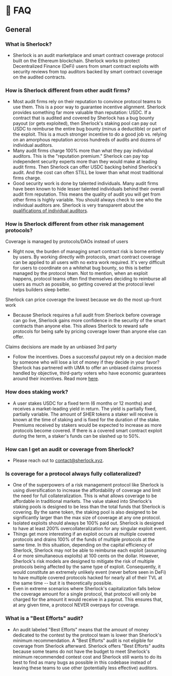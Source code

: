 # 🙋 FAQ

## General

### What is Sherlock?

* Sherlock is an audit marketplace and smart contract coverage protocol built on the Ethereum blockchain. Sherlock works to protect Decentralized Finance (DeFi) users from smart contract exploits with security reviews from top auditors backed by smart contract coverage on the audited contracts.

### How is Sherlock different from other audit firms?

* Most audit firms rely on their reputation to convince protocol teams to use them. This is a poor way to guarantee incentive alignment. Sherlock provides something far more valuable than reputation: USDC. If a contract that is audited and covered by Sherlock has a bug bounty payout (or gets exploited), then Sherlock's staking pool can pay out USDC to reimburse the entire bug bounty (minus a deductible) or part of the exploit. This is a much stronger incentive to do a good job vs. relying on an amorphous reputation across hundreds of audits and dozens of individual auditors.
* Many audit firms charge 100% more than what they pay individual auditors. This is the "reputation premium." Sherlock can pay top independent security experts more than they would make at leading audit firms. Then Sherlock can offer USDC backing behind Sherlock's audit. And the cost can often STILL be lower than what most traditional firms charge.
* Good security work is done by talented individuals. Many audit firms have been known to hide lesser talented individuals behind their overall audit firm reputation. This means the quality of audit you will get from other firms is highly variable. You should always check to see who the individual auditors are. Sherlock is very transparent about the [qualifications of individual auditors](https://audits.sherlock.xyz/leaderboard).

### How is Sherlock different from other risk management protocols?

Coverage is managed by protocols/DAOs instead of users

* Right now, the burden of managing smart contract risk is borne entirely by users. By working directly with protocols, smart contract coverage can be applied to all users with no extra work required. It's very difficult for users to coordinate on a whitehat bug bounty, so this is better managed by the protocol team. Not to mention, when an exploit happens, protocol teams often find themselves deciding to reimburse all users as much as possible, so getting covered at the protocol level helps builders sleep better.

Sherlock can price coverage the lowest because we do the most up-front work

* Because Sherlock requires a full audit from Sherlock before coverage can go live, Sherlock gains more confidence in the security of the smart contracts than anyone else. This allows Sherlock to reward safe protocols for being safe by pricing coverage lower than anyone else can offer.

Claims decisions are made by an unbiased 3rd party

* Follow the incentives. Does a successful payout rely on a decision made by someone who will lose a lot of money if they decide in your favor? Sherlock has partnered with UMA to offer an unbiased claims process handled by objective, third-party voters who have economic guarantees around their incentives. Read more [here](https://docs.umaproject.org/getting-started/oracle).

### How does staking work?

* A user stakes USDC for a fixed term (6 months or 12 months) and receives a market-leading yield in return. The yield is partially fixed, partially variable. The amount of SHER tokens a staker will receive is known at the time of staking and is fixed for the duration of the stake. Premiums received by stakers would be expected to increase as more protocols become covered. If there is a covered smart contract exploit during the term, a staker's funds can be slashed up to 50%.

### How can I get an audit or coverage from Sherlock?

* Please reach out to contact@sherlock.xyz.

### Is coverage for a protocol always fully collateralized?

* One of the superpowers of a risk management protocol like Sherlock is using diversification to increase the affordability of coverage and limit the need for full collateralization. This is what allows coverage to be affordable in traditional markets. The value staked into Sherlock's staking pools is designed to be less than the total funds that Sherlock is covering. By the same token, the staking pool is also designed to be significantly larger than the max size of coverage at any one protocol.
* Isolated exploits should always be 100% paid out. Sherlock is designed to have at least 200% overcollateralization for any singular exploit event.
* Things get more interesting if an exploit occurs at multiple covered protocols and drains 100% of the funds of multiple protocols at the same time. In this situation, depending on the capital efficiency of Sherlock, Sherlock may not be able to reimburse each exploit (assuming 4 or more simultaneous exploits) at 100 cents on the dollar. However, Sherlock's risk models are designed to mitigate the risk of multiple protocols being affected by the same type of exploit. Consequently, it would constitute an extremely unlikely event (never before seen in DeFi) to have multiple covered protocols hacked for nearly all of their TVL at the same time -- but it is theoretically possible.
* Even in extreme scenarios where Sherlock's capitalization falls below the coverage amount for a single protocol, that protocol will only be charged for the amount it would receive in a payout. This ensures that, at any given time, a protocol NEVER overpays for coverage.

### What is a "Best Efforts" audit?

* An audit labeled "Best Efforts" means that the amount of money dedicated to the contest by the protocol team is lower than Sherlock's minimum recommendation. A "Best Efforts" audit is not eligible for coverage from Sherlock afterward. Sherlock offers "Best Efforts" audits because some teams do not have the budget to meet Sherlock's minimum recommended contest cost and Sherlock still wants to do its best to find as many bugs as possible in this codebase instead of leaving these teams to use other (potentially less effective) auditors.&#x20;
